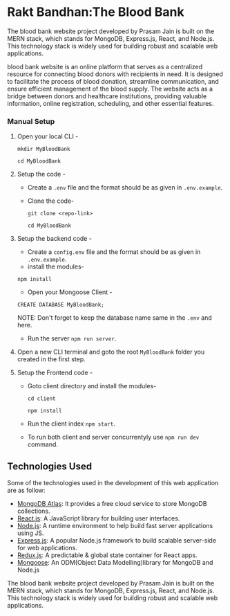 # Rakt Bandhan:The Blood Bank

The blood bank  website project developed by Prasam Jain is built on the MERN stack, which stands for MongoDB, Express.js, React, and Node.js. This technology stack is widely used for building robust and scalable web applications.

blood bank website is an online platform that serves as a centralized resource for connecting blood donors with recipients in need. It is designed to facilitate the process of blood donation, streamline communication, and ensure efficient management of the blood supply. The website acts as a bridge between donors and healthcare institutions, providing valuable information, online registration, scheduling, and other essential features.
### Manual Setup
1. Open your local CLI -

   ```
   mkdir MyBloodBank

   cd MyBloodBank
   ```

2. Setup the code -

   - Create a `.env` file and the format should be as given in `.env.example`.
   - Clone the code-

     ```
     git clone <repo-link>

     cd MyBloodBank
     ```

3. Setup the backend code -

   - Create a `config.env` file and the format should be as given in `.env.example`.
   - install the modules-

   ```
   npm install
   ```

   - Open your Mongoose Client -

   ```
   CREATE DATABASE MyBloodBank;
   ```

   NOTE: Don't forget to keep the database name same in the `.env` and here.

   - Run the server `npm run server`.

4. Open a new CLI terminal and goto the root `MyBloodBank` folder you created in the first step.
5. Setup the Frontend code -

   - Goto client directory and install the modules-

     ```
     cd client

     npm install
     ```

   - Run the client index `npm start`.
   - To run both client and server concurrentyly use `npm run dev` command.
   
## Technologies Used

Some of the technologies used in the development of this web application are as follow:
-   [MongoDB Atlas](https://www.mongodb.com/cloud/atlas): It provides a free cloud service to store MongoDB collections.
-   [React.js](https://reactjs.org/): A JavaScript library for building user interfaces.
-   [Node.js](https://nodejs.org/en/): A runtime environment to help build fast server applications using JS.
-   [Express.js](https://expressjs.com/): A popular Node.js framework to build scalable server-side for web applications.
-   [Redux.js](https://redux.js.org/): A predictable & global state container for React apps.
-   [Mongoose](https://mongoosejs.com/): An ODM(Object Data Modelling)library for MongoDB and Node.js



The blood bank website project developed by Prasam Jain is built on the MERN stack, which stands for MongoDB, Express.js, React, and Node.js. This technology stack is widely used for building robust and scalable web applications.

